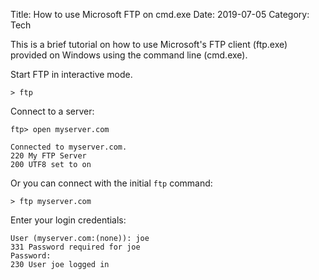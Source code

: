 Title: How to use Microsoft FTP on cmd.exe
Date: 2019-07-05 
Category: Tech

This is a brief tutorial on how to use Microsoft's FTP client (ftp.exe) provided on Windows using the command line (cmd.exe).

Start FTP in interactive mode.

    > ftp

Connect to a server:

    ftp> open myserver.com

    Connected to myserver.com.
    220 My FTP Server
    200 UTF8 set to on

Or you can connect with the initial `ftp` command:

    > ftp myserver.com

Enter your login credentials:

    User (myserver.com:(none)): joe
    331 Password required for joe
    Password:
    230 User joe logged in
